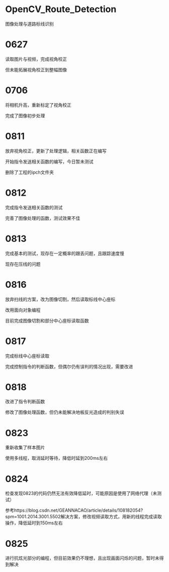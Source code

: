 # OpenCV_Route_Detection
图像处理与道路标线识别

# 0627
读取图片与视频，完成视角校正

但未能拓展视角校正到整幅图像

# 0706
将相机升高，重新标定了视角校正

完成了图像初步处理

# 0811
放弃视角校正，更新了处理逻辑，相关函数正在编写

开始指令发送相关函数的编写，今日暂未测试

删除了工程的ipch文件夹

# 0812
完成指令发送相关函数的测试

完善了图像处理的函数，测试效果不佳

# 0813
完成基本的测试，现存在一定概率的跟丢问题，且跟踪速度慢

现存在压线的问题

# 0816
放弃扫线的方案，改为图像切割，然后读取标线中心座标

改用面向对象编程

目前完成图像切割和部分中心座标读取函数

# 0817
完成标线中心座标读取

完成控制指令的判断函数，但偶尔仍有误判的情况出现，需要改进

# 0818
改进了指令判断函数

修改了图像处理函数，但仍未能解决地板反光造成的判别失误

# 0823
重新收集了样本图片

使用多线程，取消延时等待，降低时延到200ms左右

# 0824
检查发现0823的代码仍然无法有效降低延时，可能原因是使用了网络代理（未测试）

参考https://blog.csdn.net/GEANNACAO/article/details/108182054?spm=1001.2014.3001.5502解决方案，修改视频读取方式，用新的线程完成读取操作，降低延时到150ms左右

# 0825
进行抗炫光部分的编程，但目前效果仍不理想，且出现画面闪烁的问题，暂时未得到解决